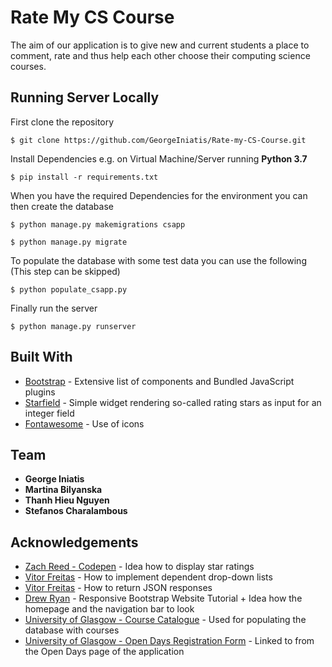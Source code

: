 # Rate My CS Course

The aim of our application is to give new and current students a place to comment, rate and thus help each other choose their computing science courses.

## Running Server Locally

First clone the repository

`$ git clone https://github.com/GeorgeIniatis/Rate-my-CS-Course.git`

Install Dependencies e.g. on Virtual Machine/Server running **Python 3.7**

`$ pip install -r requirements.txt`

When you have the required Dependencies for the environment you can then create the database

`$ python manage.py makemigrations csapp`

`$ python manage.py migrate`

To populate the database with some test data you can use the following (This step can be skipped)

`$ python populate_csapp.py`

Finally run the server

`$ python manage.py runserver`

## Built With

* [Bootstrap](https://getbootstrap.com/) - Extensive list of components and Bundled JavaScript plugins
* [Starfield](https://pypi.org/project/django-starfield/) - Simple widget rendering so-called rating stars as input for an integer field
* [Fontawesome](https://fontawesome.com/) - Use of icons

## Team

* **George Iniatis** 
* **Martina Bilyanska** 
* **Thanh Hieu Nguyen**
* **Stefanos Charalambous** 


## Acknowledgements

* [Zach Reed - Codepen](https://codepen.io/Bluetidepro/pen/GkpEa) - Idea how to display star ratings
* [Vitor Freitas](https://simpleisbetterthancomplex.com/tutorial/2018/01/29/how-to-implement-dependent-or-chained-dropdown-list-with-django.html) - How to implement dependent drop-down lists
* [Vitor Freitas](https://simpleisbetterthancomplex.com/tutorial/2016/07/27/how-to-return-json-encoded-response.html) - How to return JSON responses
* [Drew Ryan](https://www.youtube.com/watch?v=9cKsq14Kfsw) - Responsive Bootstrap Website Tutorial + Idea how the homepage and the navigation bar to look
* [University of Glasgow - Course Catalogue](https://www.gla.ac.uk/coursecatalogue/courselist/?code=REG30200000&name=School+of+Computing+Science) - Used for populating the database with courses
* [University of Glasgow - Open Days Registration Form](https://app.geckoform.com/public/#/modern/FOEU03e6aQmrJHvp) - Linked to from the Open Days page of the application

